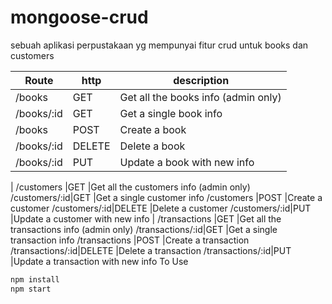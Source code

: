 # mongoose-crud

sebuah aplikasi perpustakaan yg mempunyai fitur crud untuk books dan customers


|Route    |http   |description|
|-----    |----   |-----------|
/books    |GET    |Get all the books info (admin only)
/books/:id|GET    |Get a single book info
/books    |POST   |Create a book
/books/:id|DELETE |Delete a book
/books/:id|PUT    |Update a book with new info
|
/customers    |GET    |Get all the customers info (admin only)
/customers/:id|GET    |Get a single customer info
/customers    |POST   |Create a customer
/customers/:id|DELETE |Delete a customer
/customers/:id|PUT    |Update a customer with new info
|
/transactions    |GET    |Get all the transactions info (admin only)
/transactions/:id|GET    |Get a single transaction info
/transactions    |POST   |Create a transaction
/transactions/:id|DELETE |Delete a transaction
/transactions/:id|PUT    |Update a transaction with new info
To Use
```javascript
npm install
npm start
```
